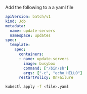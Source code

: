 Add the following to a a yaml file
```yaml
apiVersion: batch/v1
kind: Job
metadata:
  name: update-servers
  namespace: updates
spec:
  template:
    spec:
      containers:
      - name: update-servers
        image: busybox
        command: ["/bin/sh"]
        args: ["-c", "echo HELLO"]
      restartPolicy: OnFailure
```

```bash
kubectl apply -f <file>.yaml
```